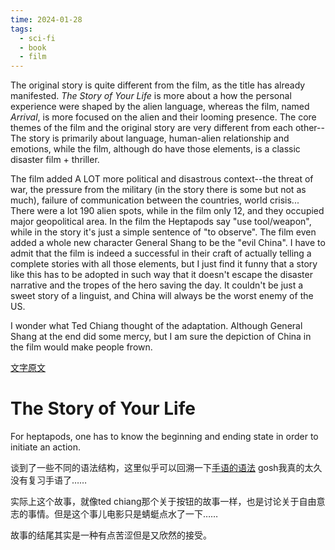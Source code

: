 ```yaml
---
time: 2024-01-28
tags:
  - sci-fi
  - book
  - film
---
```

The original story is quite different from the film, as the title has already manifested. *The Story of Your Life* is more about a how the personal experience were shaped by the alien language, whereas the film, named *Arrival*, is more focused on the alien and their looming presence. The core themes of the film and the original story are very different from each other-- The story is primarily about language, human-alien relationship and emotions, while the film, although do have those elements, is a classic disaster film + thriller.

The film added A LOT more political and disastrous context--the threat of war, the pressure from the military (in the story there is some but not as much), failure of communication between the countries, world crisis... There were a lot 190 alien spots, while in the film only 12, and they occupied major geopolitical area. In the film the Heptapods say "use tool/weapon", while in the story it's just a simple sentence of "to observe". The film even added a whole new character General Shang to be the "evil China". I have to admit that the film is indeed a successful in their craft of actually telling a complete stories with all those elements, but I just find it funny that a story like this has to be adopted in such way that it doesn't escape the disaster narrative and the tropes of the hero saving the day. It couldn't be just a sweet story of a linguist, and China will always be the worst enemy of the US. 

I wonder what Ted Chiang thought of the adaptation. Although General Shang at the end did some mercy, but I am sure the depiction of China in the film would make people frown. 

[文字原文](https://raley.english.ucsb.edu/wp-content/uploads/Reading/Chiang-story.pdf)


# The Story of Your Life

For heptapods, one has to know the beginning and ending state in order to initiate an action. 

谈到了一些不同的语法结构，这里似乎可以回溯一下[手语的语法](https://www.sohu.com/a/325445557_100290627#google_vignette) gosh我真的太久没有复习手语了…… 

实际上这个故事，就像ted chiang那个关于按钮的故事一样，也是讨论关于自由意志的事情。但是这个事儿电影只是蜻蜓点水了一下…… 

故事的结尾其实是一种有点苦涩但是又欣然的接受。